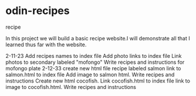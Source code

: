 # odin-recipes
recipe

In this project we will build a basic recipe website.I will demonstrate all that I learned thus far with 
the website.


2-11-23 
Add recipes names to index file
Add photo links to index file
Link photos to secondary labeled "mofongo"
Write recipes and instructions for mofongo plate 
2-12-33
create new html file recipe labeled salmon 
link to salmon.html to index file
Add image to salmon html.
Write recipes and instructions
Create new html cocofish. 
Link cocofish.html to index file
link to image to cocofish.html. 
Write recipes and instructions

